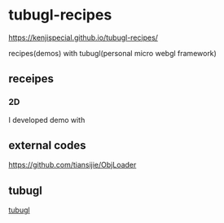 # tubugl-recipes

https://kenjispecial.github.io/tubugl-recipes/

recipes(demos) with tubugl(personal micro webgl framework)

## receipes

### 2D

I developed demo with  

## external codes

https://github.com/tiansijie/ObjLoader

## tubugl

[tubugl](https://github.com/kenjiSpecial/tubugl)


